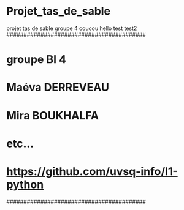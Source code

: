 # Projet_tas_de_sable
projet tas de sable groupe 4
coucou
hello
test
test2
#########################################
# groupe BI 4
# Maéva DERREVEAU
# Mira BOUKHALFA
# etc...
# https://github.com/uvsq-info/l1-python
#########################################
